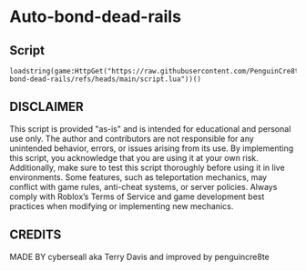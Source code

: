 # Auto-bond-dead-rails
## Script
    loadstring(game:HttpGet("https://raw.githubusercontent.com/PenguinCre8te/Auto-bond-dead-rails/refs/heads/main/script.lua"))()  
## DISCLAIMER
This script is provided "as-is" and is intended for educational and personal use only. The author and contributors are not responsible for any unintended behavior, errors, or issues arising from its use. By implementing this script, you acknowledge that you are using it at your own risk.
Additionally, make sure to test this script thoroughly before using it in live environments. Some features, such as teleportation mechanics, may conflict with game rules, anti-cheat systems, or server policies. Always comply with Roblox’s Terms of Service and game development best practices when modifying or implementing new mechanics.
## CREDITS
MADE BY cyberseall aka Terry Davis and improved by penguincre8te
